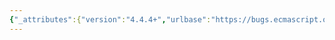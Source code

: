 ```yaml
---
{"_attributes":{"version":"4.4.4+","urlbase":"https://bugs.ecmascript.org/","maintainer":"dherman@mozilla.com"},"bug":{"bug_id":567,"creation_ts":"2012-07-15 21:33:00 -0700","short_desc":"15.5.4.12: undefined \"S\"","delta_ts":"2012-09-28 12:23:56 -0700","product":"Draft for 6th Edition","component":"editorial issue","version":"Rev 9: July 8, 2012 Draft","rep_platform":"All","op_sys":"All","bug_status":"RESOLVED","resolution":"FIXED","priority":"Normal","bug_severity":"normal","everconfirmed":true,"reporter":{"uid":"jmdyck","name":"Michael Dyck"},"assigned_to":{"uid":"allen","name":"Allen Wirfs-Brock"},"long_desc":[{"commentid":1353,"comment_count":0,"who":{"uid":"jmdyck","name":"Michael Dyck"},"bug_when":"2012-07-15 21:33:20 -0700","thetext":"In 15.5.4.12 \"String.prototype.search (regexp)\",\nstep 3 says:\n    \"ReturnIfAbrupt(S).\"\nbut 'S' is not defined.\n\nChange to 'string'?"},{"commentid":1463,"comment_count":1,"who":{"uid":"allen","name":"Allen Wirfs-Brock"},"bug_when":"2012-08-13 17:05:46 -0700","thetext":"corrected in editor's draft"},{"commentid":1640,"comment_count":2,"who":{"uid":"allen","name":"Allen Wirfs-Brock"},"bug_when":"2012-09-28 12:23:56 -0700","thetext":"fixed in rev10, Sept. 27 2012 draft"}]}}
---
```

